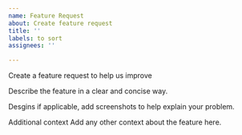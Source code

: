 ```yaml
---
name: Feature Request
about: Create feature request
title: ''
labels: to sort
assignees: ''

---
```


Create a feature request to help us improve
	

Describe the feature in a clear and concise way.

Desgins if applicable, add screenshots to help explain your problem.

Additional context Add any other context about the feature here.
